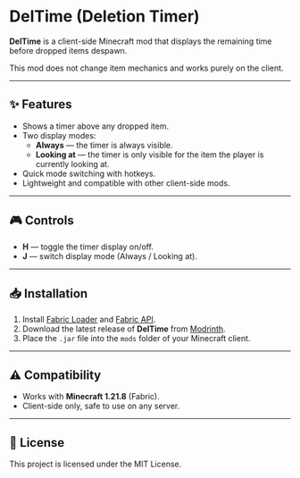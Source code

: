 # DelTime (Deletion Timer)

**DelTime** is a client-side Minecraft mod that displays the remaining time before dropped items despawn.  

This mod does not change item mechanics and works purely on the client.

---

## ✨ Features
- Shows a timer above any dropped item.  
- Two display modes:
  - **Always** — the timer is always visible.  
  - **Looking at** — the timer is only visible for the item the player is currently looking at.  
- Quick mode switching with hotkeys.  
- Lightweight and compatible with other client-side mods.  

---

## 🎮 Controls
- **H** — toggle the timer display on/off.  
- **J** — switch display mode (Always / Looking at).  

---

## 📥 Installation
1. Install [Fabric Loader](https://fabricmc.net/) and [Fabric API](https://modrinth.com/mod/fabric-api).  
2. Download the latest release of **DelTime** from [Modrinth](https://modrinth.com/mod/deltime).  
3. Place the `.jar` file into the `mods` folder of your Minecraft client.  

---

## ⚠️ Compatibility
- Works with **Minecraft 1.21.8** (Fabric).  
- Client-side only, safe to use on any server.  

---

## 📜 License
This project is licensed under the MIT License.  

